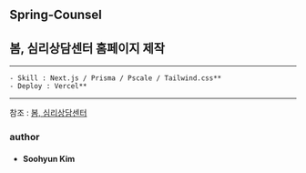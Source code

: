 ## Spring-Counsel

## 봄, 심리상담센터 홈페이지 제작

---

```
- Skill : Next.js / Prisma / Pscale / Tailwind.css**
- Deploy : Vercel**
```

---

참조 : [봄, 심리상담센터](http://bom-counseling.com '봄, 심리상담센터')

### author

- #### Soohyun Kim
